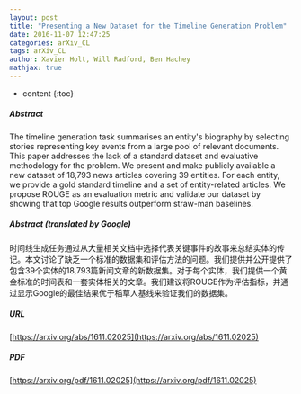 ```yaml
---
layout: post
title: "Presenting a New Dataset for the Timeline Generation Problem"
date: 2016-11-07 12:47:25
categories: arXiv_CL
tags: arXiv_CL
author: Xavier Holt, Will Radford, Ben Hachey
mathjax: true
---
```


* content
{:toc}

##### Abstract
The timeline generation task summarises an entity's biography by selecting stories representing key events from a large pool of relevant documents. This paper addresses the lack of a standard dataset and evaluative methodology for the problem. We present and make publicly available a new dataset of 18,793 news articles covering 39 entities. For each entity, we provide a gold standard timeline and a set of entity-related articles. We propose ROUGE as an evaluation metric and validate our dataset by showing that top Google results outperform straw-man baselines.

##### Abstract (translated by Google)
时间线生成任务通过从大量相关文档中选择代表关键事件的故事来总结实体的传记。本文讨论了缺乏一个标准的数据集和评估方法的问题。我们提供并公开提供了包含39个实体的18,793篇新闻文章的新数据集。对于每个实体，我们提供一个黄金标准的时间表和一套实体相关的文章。我们建议将ROUGE作为评估指标，并通过显示Google的最佳结果优于稻草人基线来验证我们的数据集。

##### URL
[https://arxiv.org/abs/1611.02025](https://arxiv.org/abs/1611.02025)

##### PDF
[https://arxiv.org/pdf/1611.02025](https://arxiv.org/pdf/1611.02025)

